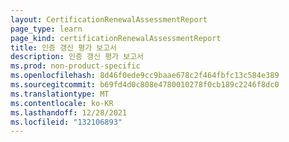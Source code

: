 ```yaml
---
layout: CertificationRenewalAssessmentReport
page_type: learn
page_kind: certificationRenewalAssessmentReport
title: 인증 갱신 평가 보고서
description: 인증 갱신 평가 보고서
ms.prod: non-product-specific
ms.openlocfilehash: 8d46f0ede9cc9baae678c2f464fbfc13c584e389
ms.sourcegitcommit: b69fd4d0c808e4780010278f0cb189c2246f8dc0
ms.translationtype: MT
ms.contentlocale: ko-KR
ms.lasthandoff: 12/28/2021
ms.locfileid: "132106893"
---
```

